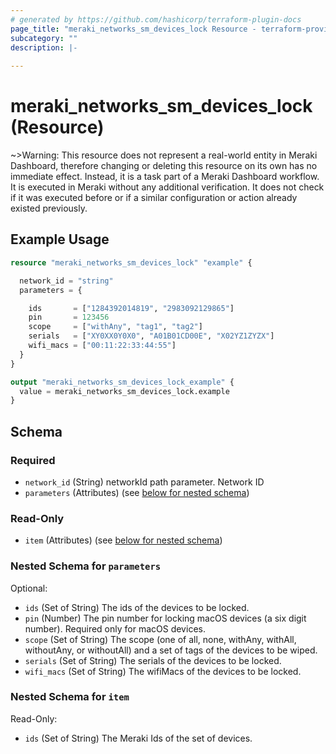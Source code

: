 ```yaml
---
# generated by https://github.com/hashicorp/terraform-plugin-docs
page_title: "meraki_networks_sm_devices_lock Resource - terraform-provider-meraki"
subcategory: ""
description: |-
  
---
```


# meraki_networks_sm_devices_lock (Resource)



~>Warning: This resource does not represent a real-world entity in Meraki Dashboard, therefore changing or deleting this resource on its own has no immediate effect. Instead, it is a task part of a Meraki Dashboard workflow. It is executed in Meraki without any additional verification. It does not check if it was executed before or if a similar configuration or action 
already existed previously.

## Example Usage

```terraform
resource "meraki_networks_sm_devices_lock" "example" {

  network_id = "string"
  parameters = {

    ids       = ["1284392014819", "2983092129865"]
    pin       = 123456
    scope     = ["withAny", "tag1", "tag2"]
    serials   = ["XY0XX0Y0X0", "A01B01CD00E", "X02YZ1ZYZX"]
    wifi_macs = ["00:11:22:33:44:55"]
  }
}

output "meraki_networks_sm_devices_lock_example" {
  value = meraki_networks_sm_devices_lock.example
}
```

<!-- schema generated by tfplugindocs -->
## Schema

### Required

- `network_id` (String) networkId path parameter. Network ID
- `parameters` (Attributes) (see [below for nested schema](#nestedatt--parameters))

### Read-Only

- `item` (Attributes) (see [below for nested schema](#nestedatt--item))

<a id="nestedatt--parameters"></a>
### Nested Schema for `parameters`

Optional:

- `ids` (Set of String) The ids of the devices to be locked.
- `pin` (Number) The pin number for locking macOS devices (a six digit number). Required only for macOS devices.
- `scope` (Set of String) The scope (one of all, none, withAny, withAll, withoutAny, or withoutAll) and a set of tags of the devices to be wiped.
- `serials` (Set of String) The serials of the devices to be locked.
- `wifi_macs` (Set of String) The wifiMacs of the devices to be locked.


<a id="nestedatt--item"></a>
### Nested Schema for `item`

Read-Only:

- `ids` (Set of String) The Meraki Ids of the set of devices.
